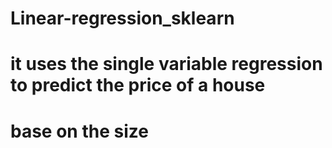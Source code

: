 # Linear-regression_sklearn
# it uses the single variable regression to predict the price of a house 
# base on the size
